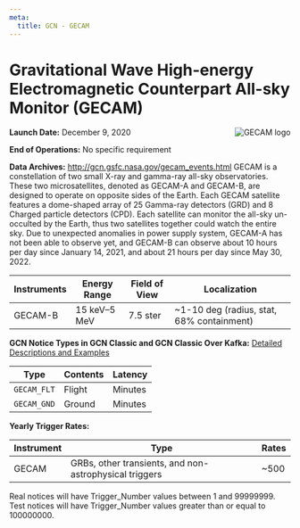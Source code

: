 ```yaml
---
meta:
  title: GCN - GECAM
---
```


# Gravitational Wave High-energy Electromagnetic Counterpart All-sky Monitor (GECAM)

<img 
  src="/_static/img/gecam.jpg"
  align="right"
  alt="GECAM logo"
  className="grid-col-6 mobile-lg:grid-col-4 tablet:grid-col-2 desktop:grid-col-3"
/>

**Launch Date:** December 9, 2020

**End of Operations:** No specific requirement

**Data Archives:** http://gcn.gsfc.nasa.gov/gecam_events.html
GECAM is a constellation of two small X-ray and gamma-ray all-sky observatories. These two microsatellites, denoted as GECAM-A and GECAM-B, are designed to operate on opposite sides of the Earth. Each GECAM satellite features a dome-shaped array of 25 Gamma-ray detectors (GRD) and 8 Charged particle detectors (CPD). Each satellite can monitor the all-sky un-occulted by the Earth, thus two satellites together could watch the entire sky. Due to unexpected anomalies in power supply system, GECAM-A has not been able to observe yet, and GECAM-B can observe about 10 hours per day since January 14, 2021, and about 21 hours per day since May 30, 2022.

<div className="overflow-table">

| Instruments | Energy Range | Field of View | Localization                              |
| ----------- | ------------ | ------------- | ----------------------------------------- |
| GECAM-B     | 15 keV–5 MeV | 7.5 ster      | ~1-10 deg (radius, stat, 68% containment) |

</div>

**GCN Notice Types in GCN Classic and GCN Classic Over Kafka:**
[Detailed Descriptions and Examples](https://gcn.gsfc.nasa.gov/gecam_events.html)

<div className="overflow-table">

| Type        | Contents | Latency |
| ----------- | -------- | ------- |
| `GECAM_FLT` | Flight   | Minutes |
| `GECAM_GND` | Ground   | Minutes |

</div>

**Yearly Trigger Rates:**

<div className="overflow-table">

| Instrument | Type                                                   | Rates |
| ---------- | ------------------------------------------------------ | ----- |
| GECAM      | GRBs, other transients, and non-astrophysical triggers | ~500  |

</div>

Real notices will have Trigger_Number values between 1 and 99999999. Test notices will have Trigger_Number values greater than or equal to 100000000.
